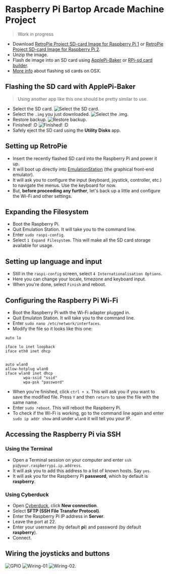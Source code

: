 # Raspberry Pi Bartop Arcade Machine Project

> Work in progress

* Download [RetroPie Project SD-card Image for Raspberry Pi 1](http://blog.petrockblock.com/retropie/retropie-downloads/download-info/retropie-sd-card-image-for-rpi-version-1/) or [RetroPie Project SD-card Image for Raspberry Pi 2](http://blog.petrockblock.com/retropie/retropie-downloads/download-info/retropie-sd-card-image-for-rpi-version-2/).
* Unzip the image.
* Flash de image into an SD card using [ApplePi-Baker](http://www.tweaking4all.com/hardware/raspberry-pi/macosx-apple-pi-baker/) or [RPi-sd card builder](https://alltheware.wordpress.com/2012/12/11/easiest-way-sd-card-setup/).
* [More info](http://elinux.org/RPi_Easy_SD_Card_Setup#Flashing_the_SD_card_using_Mac_OS_X) about flashing sd cards on OSX.

## Flashing the SD card with ApplePi-Baker

> Using another app like this one should be pretty similar to use.

* Select the SD card. ![Select the SD card.](img/ApplePi-Baker-01.png)
* Select the `.img` you just downloaded. ![Select the .img.](img/ApplePi-Baker-02.png)
* Restore backup. ![Restore backup.](img/ApplePi-Baker-03.png)
* Finished! :D ![Finished! :D](img/ApplePi-Baker-04.png)
* Safely eject the SD card using the **Utility Disks** app.

## Setting up RetroPie

* Insert the recently flashed SD card into the Raspberry Pi and power it up.
* It will boot up directly into [EmulationStation](http://www.emulationstation.org/) (the graphical front-end emulator).
* It will ask you to configure the input (keyboard, joystick, controller, etc.) to navigate the menus. Use the keyboard for now.
* But, **before proceeding any further**, let's back up a little and configure the Wi-Fi and other settings.

## Expanding the Filesystem

* Boot the Raspberry Pi.
* Quit Emulation Station. It will take you to the command line.
* Enter `sudo raspi-config`. 
* Select `1 Expand Filesystem`. This will make all the SD card storage available for usage.

## Setting up language and input

* Still in the `raspi-config` screen, select `4 Internationalisation Options`.
* Here you can change your locale, timezone and keyboard input.
* When you're done, select `Finish` and reboot.

## Configuring the Raspberry Pi Wi-Fi

* Boot the Raspberry Pi with the Wi-Fi adapter plugged in.
* Quit Emulaton Station. It will take you to the command line.
* Enter `sudo nano /etc/network/interfaces`.
* Modify the file so it looks like this one:

```
auto lo
 
iface lo inet loopback
iface eth0 inet dhcp


auto wlan0
allow-hotplug wlan0
iface wlan0 inet dhcp
        wpa-ssid "ssid"
        wpa-psk "password"
```

* When you're finished, click `ctrl + x`. This will ask you if you want to save the modified file. Press `Y` and then `return` to save the file with the same name.
* Enter `sudo reboot`. This will reboot the Raspberry Pi.
* To check if the Wi-Fi is working, go to the command line again and enter `sudo ip addr show` and under `wlan0` it will tell you your IP.

## Accessing the Raspberry Pi via SSH

### Using the Terminal

* Open a Terminal session on your computer and enter `ssh pi@your.raspberrypi.ip.address`.
* It will ask you to add this address to a list of known hosts. Say `yes`.
* It will ask you for the Raspberry Pi **password**, which by default is **raspberry**.

### Using Cyberduck

* Open [Cyberduck](https://cyberduck.io/), click **New connection**.
* Select **SFTP (SSH File Transfer Protocol)**.
* Enter the Raspberry Pi IP address in **Server**.
* Leave the port at 22.
* Enter your username (by default **pi**) and password (by default **raspberry**).
* Connect.

## Wiring the joysticks and buttons

![GPIO](img/GPIO.png)
![Wiring-01](img/Wiring-01.jpg)
![Wiring-02.](img/Wiring-02.jpg)


